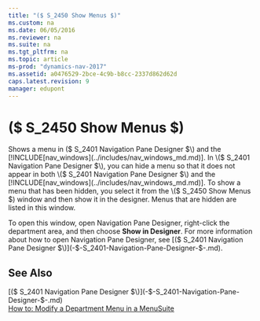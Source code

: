 ```yaml
---
title: "($ S_2450 Show Menus $)"
ms.custom: na
ms.date: 06/05/2016
ms.reviewer: na
ms.suite: na
ms.tgt_pltfrm: na
ms.topic: article
ms-prod: "dynamics-nav-2017"
ms.assetid: a0476529-2bce-4c9b-b8cc-2337d862d62d
caps.latest.revision: 9
manager: edupont
---
```

# ($ S_2450 Show Menus $)
Shows a menu in \($ S\_2401 Navigation Pane Designer $\) and the [!INCLUDE[nav_windows](../includes/nav_windows_md.md)]. In \($ S\_2401 Navigation Pane Designer $\), you can hide a menu so that it does not appear in both \($ S\_2401 Navigation Pane Designer $\) and the [!INCLUDE[nav_windows](../includes/nav_windows_md.md)]. To show a menu that has been hidden, you select it from the \($ S\_2450 Show Menus $\) window and then show it in the designer. Menus that are hidden are listed in this window.  

 To open this window, open Navigation Pane Designer, right-click the department area, and then choose **Show in Designer**. For more information about how to open Navigation Pane Designer, see [\($ S\_2401 Navigation Pane Designer $\)](-$-S_2401-Navigation-Pane-Designer-$-.md).  

## See Also  
 [\($ S\_2401 Navigation Pane Designer $\)](-$-S_2401-Navigation-Pane-Designer-$-.md)   
 [How to: Modify a Department Menu in a MenuSuite](../How-to--Modify-a-Department-Menu-in-a-MenuSuite.md)
